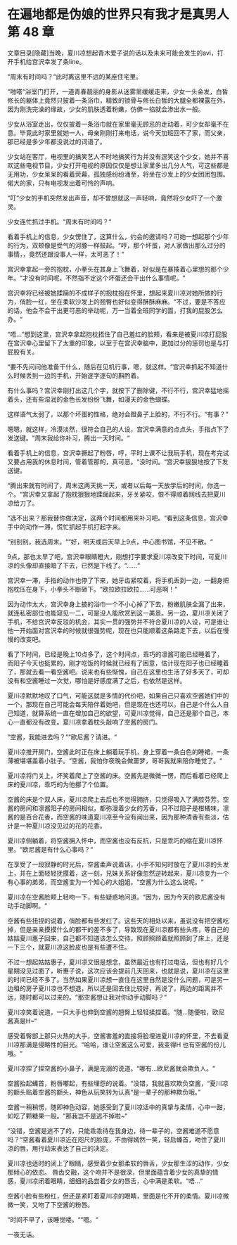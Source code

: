 # 在遍地都是伪娘的世界只有我才是真男人 第 48 章

文章目录[隐藏]当晚，夏川凉想起青木爱子说的话以及未来可能会发生的avi，打开手机给宫沢幸发了条line。

“周末有时间吗？“此时离这里不远的某座住宅里。

“啪嗒“浴室门打开，一道青春靓丽的身影从迷雾里缓缓走来，少女一头金发，白皙修长的躯体上竟然只披着一条浴巾，精致的锁骨与修长白皙的大腿全都裸露在外，因为刚洗完澡的缘故，少女的肌肤透着粉嫩，仿佛一掐就会渗出水一般。

少女从浴室走出，仅仅披着一条浴巾就在家里毫无顾忌的走动着，可少女却毫不在意。毕竟此时家里就她一人，母亲刚刚打来电话，说今天加班回不了家，而父亲，那已经是多少年都没说过的词语了。

少女站在客厅，电视里的搞笑艺人不时地搞笑行为并没有逗笑这个少女，她并不喜欢这些电视节目，少女打开电视的原因仅仅是想让家里多出几分人气，可这些都是无用功，少女呆呆的看着荧幕，孤独感纷纷涌至，将坐在沙发上的少女团团包围。偌大的家，只有电视发出着可怜的声响。

“叮“少女的手机突然发出声音，却不曾想就这一声轻响，竟然将少女吓了一个激灵。

少女连忙抓过手机。“周末有时间吗？“

看着手机上的信息，少女愣住了，这算什么，约会的邀请吗？可她一想起那个少年的行为，双颊像是受气的河豚一样鼓起。“哼，那个坏蛋，对人家做出那么过分的事情，，竟然还跟没事人一样，太可恶了！“

宫沢幸拿起一旁的抱枕，小拳头在其身上飞舞着，好似是在暴揍着心里想的那个少年。“才没有时间呢，不然指不定这个坏蛋还会干出什么事情呢。“

宫沢幸将已经被她蹂躏的不成样子的抱枕抱在怀里，想起来夏川凉对她所做的行为，俏脸一红，坐在柔软沙发上的翘臀也好似变得酥酥麻麻。“不过，要是不答应的话，他会不会干出更可恶的举动呢，万一当着全班同学的面，打我的屁股怎么办。“

“唔…“想到这里，宫沢幸拿起抱枕捂住了自己羞红的脸颊，看来是被夏川凉打屁股在宫沢幸心里留下了太重的印象，以至于在宫沢幸脑中，更加过分的惩罚也是与打屁股有关。

“要不先问问他准备干什么，随后在见机行事，嗯，就这样。“宫沢幸抓起不知道什么时候丢到一边的手机，开始逐字逐句的斟酌着。

有什么事吗？宫沢幸刚打出这几个字，就按下了删除键，不行不行，宫沢幸猛地摇着头，还有些湿润的金色长发纷纷飞舞，如漫天的金色蝴蝶。

这样语气太弱了，以那个坏蛋的性格，绝对会蹬鼻子上脸的，不行不行。“有事？“

嗯嗯，就这样，冷漠淡然，很符合自己的人设，宫沢幸满意的点点头，手指点下了发送键。“周末我给你补习，腾出一天时间。“

看着手机上的信息，宫沢幸撅起了粉唇，哼，平时上课不让我玩手机，现在考完试又要占用我的休息时间，管着管那的，真可恶。“没时间。“宫沢幸狠狠地按了下发送键。

“腾出来就有时间了，周末这两天挑一天，或者以后每一天放学后的时间，你选一个。“宫沢幸又拿起了抱枕狠狠地蹂躏起来，牙关紧咬，恨不得顺着网线去把夏川凉给刀了。

“选不出来？那我替你做决定，这两个时间都用来补习吧。“看到这条信息，宫沢幸手中的动作一滞，慌忙抓起手机打起字来。

“别别别，我选周末。““好，明天或后天早上9点，中心图书馆，不见不散。“

9点，那也太早了吧，宫沢幸眼睛瞪大，刚想打字要求夏川凉改变下时间，可夏川凉的头像却直接暗了下去，已然是下线了。“……“

宫沢幸一滞，手指的动作也停了下来，她牙齿紧咬着，将手机丢到一边，一翻身把抱枕压在身下，小拳头不断砸下。“欧拉欧拉欧拉……可恶啊！“

因为动作太大，宫沢幸身上披的浴巾一个不小心掉了下去，粉嫩肌肤全漏了出来，就连私密部位也能窥见一二，可是没人能欣赏到这一美景。另一边，夏川凉关闭了手机，不给宫沢幸反驳的机会，其实一贯的强势并不符合夏川凉的人设，可是谁让他一开始面对宫沢幸的时候就很强势呢，现在也只能顺着这条路走下去，以后在慢慢的改变吧。

看了下时间，已经是晚上10点多了，这个时间点，乖巧的凛酱可能已经睡着了，而阳子今天也挺累的，刚才吃饭的时候就已经有了困意，估计现在阳子也已经睡着了，那就去看一看空酱吧。说来也有些惭愧，自己在这里也生活了好多天了，可却没有和空酱睡过一次觉，哪怕是好感度满了之后，也依然是这样。

夏川凉默默地叹了口气，可能这就是多情的代价吧，如果自己只喜欢空酱她们中的一个，那现在自己可能会每天陪伴着她吧，但是现在也还可以，自己是个什么人自己知道，就算系统一直在增加自己的欲望，可夏川凉觉得，自己还是那个自己，本心一直都没有改变。夏川凉拿着枕头敲响了空酱的房门。

“空酱，我能进去吗？““欧尼酱？请进。“

夏川凉推开房门，空酱此时正在床上躺着玩手机，身上穿着一条白色的睡裙，一条薄被堪堪盖着小肚子。“空酱，我怕你夜晚会做噩梦，哥哥我就来陪你睡觉了。“

夏川凉将门关上，坏笑着爬上了空酱的床。空酱先是微微一愣，而后看着已经爬上床的夏川凉，乖巧的为他挪了个位置。

空酱的床是个双人床，夏川凉爬上去后也不觉得拥挤，只觉得吸入了满腔芬芳。空酱的房间和凛酱阳子的房间相似，都弥漫着少女的芳香，只不过阳子是柑橘味，凛酱的是百合花香，而空酱的味道夏川凉至今没有闻出来，因为那种清香有些淡，估计是一种夏川凉没见过的花的花香。

夏川凉侧躺着，将空酱拥入怀中，而空酱也没有反抗，只是乖巧的缩在夏川凉怀里。“欧尼酱是有什么心事吗？“

在享受了一段寂静的时光后，空酱柔声说着话，小手不知何时放在了夏川凉的头发上，并在上面轻轻抚摸着，这一刻，兄妹关系好像忽然逆转起来，夏川凉变为一个有心事的弟弟，而空酱变为一个知心的大姐姐。“空酱为什么这么说呢。“

夏川凉在空酱脸颊上轻吻一下，有些疑惑地问道。“因为，因为今天的欧尼酱没有动手动脚啊。“

空酱有些扭捏的说着，俏脸都有些发红了。这些天的相处以来，虽说没有把空酱吃掉，但是亲亲摸摸什么的都干的差不多了，导致现在夏川凉都有些头疼，等自己的姑姑夏川惠子回来，自己都不知道该怎么交待，照顾照顾着就照顾到了床上，还是一下三个，就夏川凉这脸皮也是有些遭不住。

不过一想起姑姑惠子，夏川凉又很是想念，虽然最近也有打过电话，但也有好几个星期没见过面了，听惠子说，这次应该会提前几天回来，也就是说，夏川凉在这里的时间已经不多了。当然如果夏川凉想一直住在这里自然是没什么问题，可是另一边租的房子夏川凉也不想退，所以还是回去住比较好，再说了，两边的距离并不远，随时都可以过来的。“那空酱想让我对你动手动脚吗？“

夏川凉笑着说道，一只大手也伸到空酱的翘臀上轻轻揉捏着。“随…随便啦，欧尼酱真是H~“

感受着臀部上那只火热的大手，空酱害羞的直接将脸埋进夏川凉的怀里，不去看夏川凉那满是侵略性的目光。“哈哈，谁让空酱这么可爱，我变得H 也有空酱的份儿哦。“

夏川凉捏了捏空酱的小鼻子，满是宠溺的说道。“哪有…欧尼酱就会欺负人。“

空酱抬起螓首，粉唇嘟起，有些埋怨的说着。“没错，我就喜欢欺负空酱，“夏川凉的额头贴着空酱的额头，神色从玩笑转为认真“是一辈子的那种欺负哦。”

空酱一稍稍愣，随即神色动容，她感受到了夏川凉话中的真挚与柔情，心中一甜，如吃了颗糖果一般。“那我岂不是逃不掉啦~“

“没错，空酱是逃不了的，只能乖乖待在我身边，待一辈子的，空酱难道不愿意吗？“空酱看着夏川凉近在咫尺的脸庞，不由得嫣然一笑，轻启螓首，吻住了夏川凉的唇，用行动来表达了自己的决定。

夏川凉也适时的闭上了眼睛，感受着少女那柔软的唇舌，少女那生涩的动作，少女那倾心的依恋。
唇齿交融，这个吻并不是很深，但里面蕴含着少女的真挚的情感，夏川凉闭着眼睛，细细的品尝着少女的唇舌，心中满是柔软。“唔…“

空酱小脸有些粉红，但还是紧盯着夏川凉的眼睛，里面是化不开的柔情。夏川凉微微一笑，又吻了下空酱的粉唇。

“时间不早了，该睡觉喽。““嗯。“

一夜无话。